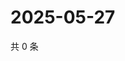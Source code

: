 # 2025-05-27

共 0 条

<!-- BEGIN ZHIHUVIDEO -->
<!-- 最后更新时间 Tue May 27 2025 11:37:30 GMT+0800 (China Standard Time) -->

<!-- END ZHIHUVIDEO -->
